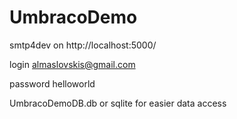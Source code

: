 # UmbracoDemo

smtp4dev on http://localhost:5000/

login almaslovskis@gmail.com  

password helloworld

UmbracoDemoDB.db or sqlite for easier data access
